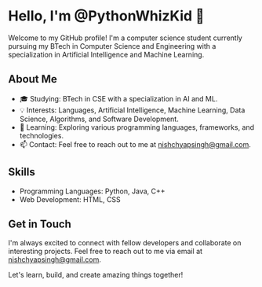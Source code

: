 # Hello, I'm @PythonWhizKid 👋

Welcome to my GitHub profile! I'm a computer science student currently pursuing my BTech in Computer Science and Engineering with a specialization in Artificial Intelligence and Machine Learning.

## About Me

- 🎓 Studying: BTech in CSE with a specialization in AI and ML.
- 💡 Interests: Languages, Artificial Intelligence, Machine Learning, Data Science, Algorithms, and Software Development.
- 🌱 Learning: Exploring various programming languages, frameworks, and technologies.
- 📫 Contact: Feel free to reach out to me at nishchyapsingh@gmail.com.

## Skills

- Programming Languages: Python, Java, C++
- Web Development: HTML, CSS

## Get in Touch

I'm always excited to connect with fellow developers and collaborate on interesting projects. Feel free to reach out to me via email at nishchyapsingh@gmail.com.

Let's learn, build, and create amazing things together!

